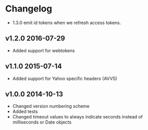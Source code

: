 # Changelog

* 1.3.0 emit id tokens when we refresh access tokens.

## v1.2.0 2016-07-29

  * Added support for webtokens

## v1.1.0 2015-07-14

  * Added support for Yahoo specific headers (AVVS)

## v1.0.0 2014-10-13

  * Changed version numbering scheme
  * Added tests
  * Changed timeout values to always indicate seconds instead of milliseconds or Date objects
